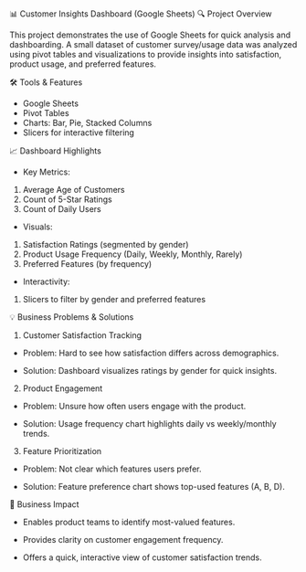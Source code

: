 📊 Customer Insights Dashboard (Google Sheets)
🔍 Project Overview

This project demonstrates the use of Google Sheets for quick analysis and dashboarding.
A small dataset of customer survey/usage data was analyzed using pivot tables and visualizations to provide insights into satisfaction, product usage, and preferred features.

🛠️ Tools & Features

- Google Sheets
- Pivot Tables
- Charts: Bar, Pie, Stacked Columns
- Slicers for interactive filtering

📈 Dashboard Highlights

- Key Metrics:

1. Average Age of Customers
2. Count of 5-Star Ratings
3. Count of Daily Users

- Visuals:

1. Satisfaction Ratings (segmented by gender)
2. Product Usage Frequency (Daily, Weekly, Monthly, Rarely)
3. Preferred Features (by frequency)

- Interactivity:
1. Slicers to filter by gender and preferred features

💡 Business Problems & Solutions

1. Customer Satisfaction Tracking

- Problem: Hard to see how satisfaction differs across demographics.

- Solution: Dashboard visualizes ratings by gender for quick insights.

2. Product Engagement

- Problem: Unsure how often users engage with the product.

- Solution: Usage frequency chart highlights daily vs weekly/monthly trends.

3. Feature Prioritization

- Problem: Not clear which features users prefer.

- Solution: Feature preference chart shows top-used features (A, B, D).

🚀 Business Impact

- Enables product teams to identify most-valued features.

- Provides clarity on customer engagement frequency.

- Offers a quick, interactive view of customer satisfaction trends.
